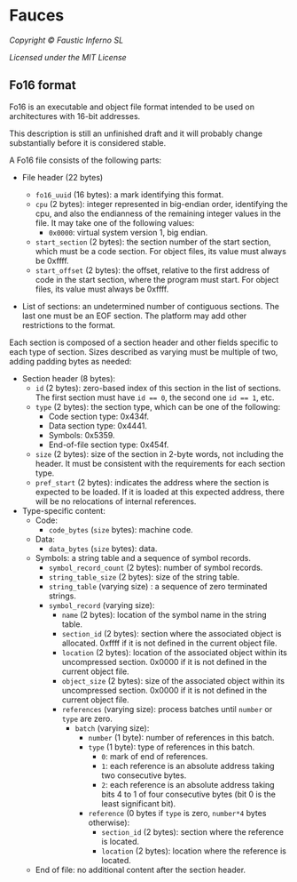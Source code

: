 # Fauces

*Copyright © Faustic Inferno SL*

*Licensed under the MIT License*

## Fo16 format

Fo16 is an executable and object file format intended to be used on architectures with 16-bit addresses.

This description is still an unfinished draft and it will probably change substantially before it is considered stable.

A Fo16 file consists of the following parts:

* File header (22 bytes)
    * `fo16_uuid` (16 bytes): a mark identifying this format.
    * `cpu` (2 bytes): integer represented in big-endian order, identifying the cpu, and also the endianness of the remaining integer values in the file. It may take one of the following values:
        * `0x0000`: virtual system version 1, big endian.
    * `start_section` (2 bytes): the section number of the start section, which must be a code section. For object files, its value must always be 0xffff.
    * `start_offset` (2 bytes): the offset, relative to the first address of code in the start section, where the program must start. For object files, its value must always be 0xffff.

* List of sections: an undetermined number of contiguous sections. The last one must be an EOF section. The platform may add other restrictions to the format.

Each section is composed of a section header and other fields specific to each type of section. Sizes described as varying must be multiple of two, adding padding bytes as needed:

* Section header (8 bytes):
    * `id` (2 bytes): zero-based index of this section in the list of sections. The first section must have `id == 0`, the second one `id == 1`, etc.
    * `type` (2 bytes): the section type, which can be one of the following:
        * Code section type: 0x434f.
        * Data section type: 0x4441.
        * Symbols: 0x5359.
        * End-of-file section type: 0x454f.
    * `size` (2 bytes): size of the section in 2-byte words, not including the header. It must be consistent with the requirements for each section type.
    * `pref_start` (2 bytes): indicates the address where the section is expected to be loaded. If it is loaded at this expected address, there will be no relocations of internal references.
* Type-specific content:
    * Code:
        * `code_bytes` (`size` bytes): machine code.
    * Data:
        * `data_bytes` (`size` bytes): data.
    * Symbols: a string table and a sequence of symbol records.
        * `symbol_record_count` (2 bytes): number of symbol records.
        * `string_table_size` (2 bytes): size of the string table.
        * `string_table` (varying size) : a sequence of zero terminated strings.
        * `symbol_record` (varying size):
            * `name` (2 bytes): location of the symbol name in the string table.
            * `section_id` (2 bytes): section where the associated object is allocated. 0xffff if it is not defined in the current object file.
            * `location` (2 bytes): location of the associated object within its uncompressed section. 0x0000 if it is not defined in the current object file.
            * `object_size` (2 bytes): size of the associated object within its uncompressed section. 0x0000 if it is not defined in the current object file.
            * `references` (varying size): process batches until `number` or `type` are zero.
                * `batch` (varying size):
                    * `number` (1 byte): number of references in this batch.
                    * `type` (1 byte): type of references in this batch.
                        * `0`: mark of end of references.
                        * `1`: each reference is an absolute address taking two consecutive bytes.
                        * `2`: each reference is an absolute address taking bits 4 to 1 of four consecutive bytes (bit 0 is the least significant bit).
                    * `reference` (0 bytes if `type` is zero, `number*4` bytes otherwise):
                        * `section_id` (2 bytes): section where the reference is located.
                        * `location` (2 bytes): location where the reference is located.
    * End of file: no additional content after the section header.
